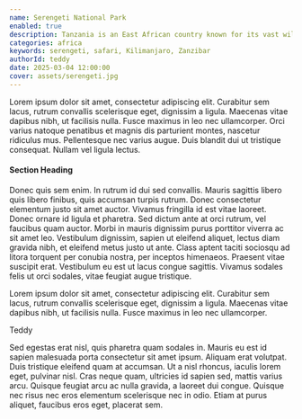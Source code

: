 ```yaml
---
name: Serengeti National Park
enabled: true
description: Tanzania is an East African country known for its vast wilderness areas. They include the plains of Serengeti National Park, a safari mecca populated by the 'big five' game (elephant, lion, leopard, buffalo, rhino), and Kilimanjaro National Park, home to Africa’s highest mountain. Offshore lie the tropical islands of Zanzibar, with Arabic influences, and Mafia, with a marine park home to whale sharks and coral reefs.
categories: africa
keywords: serengeti, safari, Kilimanjaro, Zanzibar
authorId: teddy
date: 2025-03-04 12:00:00
cover: assets/serengeti.jpg
---
```


Lorem ipsum dolor sit amet, consectetur adipiscing elit. Curabitur sem lacus, rutrum convallis scelerisque eget, dignissim a ligula. Maecenas vitae dapibus nibh, ut facilisis nulla. Fusce maximus in leo nec ullamcorper. Orci varius natoque penatibus et magnis dis parturient montes, nascetur ridiculus mus. Pellentesque nec varius augue. Duis blandit dui ut tristique consequat. Nullam vel ligula lectus.

<h4 class="mt-4 mb-4">Section Heading</h4>

Donec quis sem enim. In rutrum id dui sed convallis. Mauris sagittis libero quis libero finibus, quis accumsan turpis rutrum. Donec consectetur elementum justo sit amet auctor. Vivamus fringilla id est vitae laoreet. Donec ornare id ligula et pharetra. Sed dictum ante at orci rutrum, vel faucibus quam auctor. Morbi in mauris dignissim purus porttitor viverra ac sit amet leo. Vestibulum dignissim, sapien ut eleifend aliquet, lectus diam gravida nibh, et eleifend metus justo ut ante. Class aptent taciti sociosqu ad litora torquent per conubia nostra, per inceptos himenaeos. Praesent vitae suscipit erat. Vestibulum eu est ut lacus congue sagittis. Vivamus sodales felis ut orci sodales, vitae feugiat augue tristique.

<div class="quote mt-4 mb-4">
    <i class="fas fa-quote-left"></i>
	<div>
	    <p>Lorem ipsum dolor sit amet, consectetur adipiscing elit. Curabitur sem lacus, rutrum convallis scelerisque eget, dignissim a ligula. Maecenas vitae dapibus nibh, ut facilisis nulla. Fusce maximus in leo nec ullamcorper.</p>
        <span class="quote-by">Teddy</span>
	</div>
</div>

Sed egestas erat nisl, quis pharetra quam sodales in. Mauris eu est id sapien malesuada porta consectetur sit amet ipsum. Aliquam erat volutpat. Duis tristique eleifend quam at accumsan. Ut a nisl rhoncus, iaculis lorem eget, pulvinar nisl. Cras neque quam, ultricies id sapien sed, mattis varius arcu. Quisque feugiat arcu ac nulla gravida, a laoreet dui congue. Quisque nec risus nec eros elementum scelerisque nec in odio. Etiam at purus aliquet, faucibus eros eget, placerat sem.
